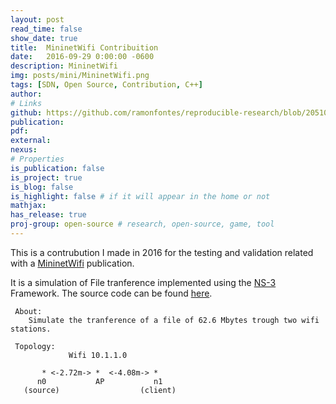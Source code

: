 ```yaml
---
layout: post
read_time: false
show_date: true
title:  MininetWifi Contribuition
date:   2016-09-29 0:00:00 -0600
description: MininetWifi
img: posts/mini/MininetWifi.png
tags: [SDN, Open Source, Contribution, C++]
author: 
# Links
github: https://github.com/ramonfontes/reproducible-research/blob/20510254176710d5632a5c66b731bb0bd39dccc2/mininet-wifi/The-Computer-Journal-2017/fileTransferring.cc
publication: 
pdf: 
external:
nexus: 
# Properties
is_publication: false
is_project: true
is_blog: false
is_highlight: false # if it will appear in the home or not
mathjax: 
has_release: true
proj-group: open-source # research, open-source, game, tool 
---
```



This is a contrubution I made in 2016 for the testing and validation related with a [MininetWifi](https://github.com/ramonfontes/reproducible-research/tree/master/mininet-wifi) publication. 


It is a simulation of File tranference implemented using the [NS-3](https://www.nsnam.org) Framework. The source code can be found [here](https://github.com/ramonfontes/reproducible-research/blob/20510254176710d5632a5c66b731bb0bd39dccc2/mininet-wifi/The-Computer-Journal-2017/fileTransferring.cc).



```
 About:
 	Simulate the tranference of a file of 62.6 Mbytes trough two wifi stations.

 Topology:
             Wifi 10.1.1.0

       * <-2.72m-> *  <-4.08m-> *
      n0           AP           n1
   (source)                  (client)
```

